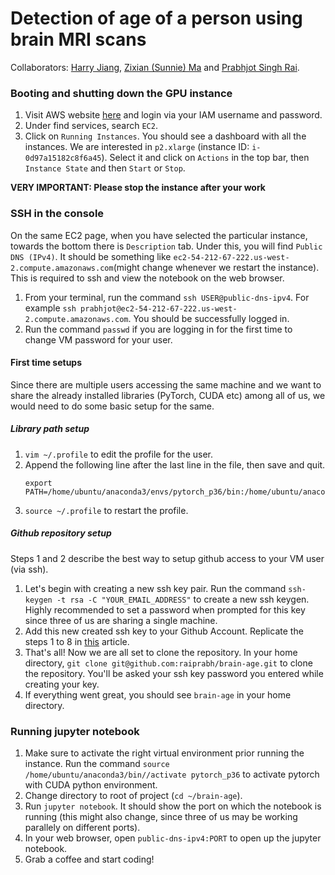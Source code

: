 # Detection of age of a person using brain MRI scans


Collaborators: [Harry Jiang](https://github.com/jxx1998), [Zixian (Sunnie) Ma](https://github.com/zixianma) and [Prabhjot Singh Rai](https://github.com/raiprabh).


### Booting and shutting down the GPU instance

1. Visit AWS website [here](https://oreochip.signin.aws.amazon.com/console) and login via your IAM username and password.
2. Under find services, search `EC2`.
3. Click on `Running Instances`. You should see a dashboard with all the instances. We are interested in `p2.xlarge` (instance ID: `i-0d97a15182c8f6a45`). Select it and click on `Actions` in the top bar, then `Instance State` and then `Start` or `Stop`.

**VERY IMPORTANT: Please stop the instance after your work**

### SSH in the console

On the same EC2 page, when you have selected the particular instance, towards the bottom there is `Description` tab. Under this, you will find `Public DNS (IPv4)`. It should be something like `ec2-54-212-67-222.us-west-2.compute.amazonaws.com`(might change whenever we restart the instance). This is required to ssh and view the notebook on the web browser.

1. From your terminal, run the command `ssh USER@public-dns-ipv4`. For example `ssh prabhjot@ec2-54-212-67-222.us-west-2.compute.amazonaws.com`. You should be successfully logged in.
2. Run the command `passwd` if you are logging in for the first time to change VM password for your user.

#### First time setups

Since there are multiple users accessing the same machine and we want to share the already installed libraries (PyTorch, CUDA etc) among all of us, we would need to do some basic setup for the same.

##### Library path setup
1. `vim ~/.profile` to edit the profile for the user.
2. Append the following line after the last line in the file, then save and quit.
    ```
    export PATH=/home/ubuntu/anaconda3/envs/pytorch_p36/bin:/home/ubuntu/anaconda3/bin/:/home/ubuntu/bin:/home/ubuntu/.local/bin:/home/ubuntu/anaconda3/bin/:/usr/local/cuda/bin:/usr/local/bin:/opt/aws/bin:/usr/local/mpi/bin:/usr/local/cuda/bin:/usr/local/bin:/opt/aws/bin:/home/ubuntu/src/cntk/bin:/usr/local/mpi/bin:/usr/local/cuda/bin:/usr/local/bin:/opt/aws/bin:/usr/local/mpi/bin:/usr/local/sbin:/usr/local/bin:/usr/sbin:/usr/bin:/sbin:/bin:/usr/games:/usr/local/games:/snap/bin:$PATH
    ```
3. `source ~/.profile` to restart the profile.

##### Github repository setup

Steps 1 and 2 describe the best way to setup github access to your VM user (via ssh). 

1. Let's begin with creating a new ssh key pair. Run the command `ssh-keygen -t rsa -C "YOUR_EMAIL_ADDRESS"` to create a new ssh keygen. Highly recommended to set a password when prompted for this key since three of us are sharing a single machine.
2. Add this new created ssh key to your Github Account. Replicate the steps 1 to 8 in [this](https://help.github.com/en/enterprise/2.15/user/articles/adding-a-new-ssh-key-to-your-github-account) article.
3. That's all! Now we are all set to clone the repository. In your home directory, `git clone git@github.com:raiprabh/brain-age.git` to clone the repository. You'll be asked your ssh key password you entered while creating your key.
4. If everything went great, you should see `brain-age` in your home directory.

 
### Running jupyter notebook

1. Make sure to activate the right virtual environment prior running the instance. Run the command `source /home/ubuntu/anaconda3/bin//activate pytorch_p36` to activate pytorch with CUDA python environment.
2. Change directory to root of project (`cd ~/brain-age`).
3. Run `jupyter notebook`. It should show the port on which the notebook is running (this might also change, since three of us may be working parallely on different ports).
4. In your web browser, open `public-dns-ipv4:PORT` to open up the jupyter notebook.
5. Grab a coffee and start coding!




